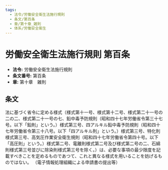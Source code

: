 ```yaml
---
tags:
  - 法令/労働安全衛生法施行規則
  - 条文/第百条
  - 章/第十章_雑則
  - 体系/労働安全衛生
---
```

# 労働安全衛生法施行規則 第百条

- **法令:** 労働安全衛生法施行規則
- **条文番号:** 第百条
- **章:** 第十章　雑則

## 条文
法に基づく省令に定める様式（様式第十一号、様式第十二号、様式第二十一号の二の二、様式第二十一号の七、鉛中毒予防規則（昭和四十七年労働省令第三十七号。以下「鉛則」という。）様式第三号、四アルキル鉛中毒予防規則（昭和四十七年労働省令第三十八号。以下「四アルキル則」という。）様式第三号、特化則様式第三号、高気圧作業安全衛生規則（昭和四十七年労働省令第四十号。以下「高圧則」という。）様式第二号、電離則様式第二号及び様式第二号の二、石綿則様式第三号並びに除染則様式第三号を除く。）は、必要な事項の最少限度を記載すべきことを定めるものであつて、これと異なる様式を用いることを妨げるものではない。
（電子情報処理組織による申請書の提出等）

